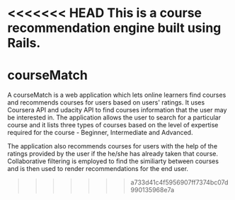 <<<<<<< HEAD
This is a course recommendation engine built using Rails.
=======
# courseMatch
A courseMatch is a web application which lets online learners find courses and recommends courses for users based on users' ratings.
It uses Coursera API and udacity API to find courses information that the user may be interested in. The application allows the user to search for a particular course and it lists three types of courses based on the level of expertise required for the course - Beginner, Intermediate and Advanced.

The application also recommends courses for users with the help of the ratings provided by the user if the he/she has already taken that course. Collaborative filtering is employed to find the similiarty between courses and is then used to render recommendations for the end user.
>>>>>>> a733d41c4f5956907ff7374bc07d990135968e7a
